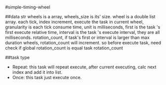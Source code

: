 #simple-timing-wheel

##data str
wheels is a array, wheels_size is its' size.
wheel is a double list array.
each tick, index increment, execute the task in current wheel, granularity is each tick consume time, unit is milliseconds, 
first is the task 's first execute relative time, interval is the task 's execute interval, they are all milliseconds.
rotation_count, if task's first or interval is larger than max duration wheels, rotation_count will increment.
so before execute task, need check if global rotation_count is equal task rotation_count

##task type 

- Repeat: this task will repeat execute, after current executing, calc next index and add it into list.
- Once: this task just execute once.




